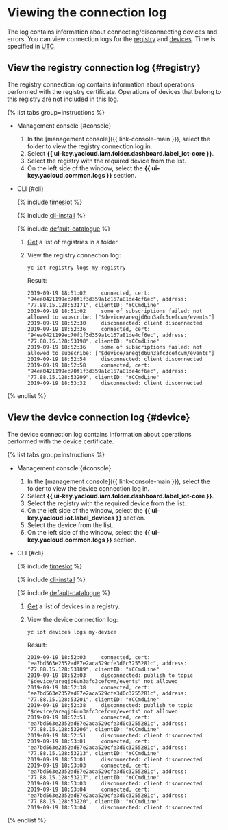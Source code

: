 # Viewing the connection log

The log contains information about connecting/disconnecting devices and errors. You can view connection logs for the [registry](#registry) and [devices](#device). Time is specified in [UTC](https://en.wikipedia.org/wiki/Coordinated_Universal_Time).

## View the registry connection log {#registry}

The registry connection log contains information about operations performed with the registry certificate. Operations of devices that belong to this registry are not included in this log.

{% list tabs group=instructions %}

- Management console {#console}

    1. In the [management console]({{ link-console-main }}), select the folder to view the registry connection log in.
    1. Select **{{ ui-key.yacloud.iam.folder.dashboard.label_iot-core }}**.
    1. Select the registry with the required device from the list.
    1. On the left side of the window, select the **{{ ui-key.yacloud.common.logs }}** section.

- CLI {#cli}

  {% include [timeslot](../../_includes/functions/timeslot.md) %}

  {% include [cli-install](../../_includes/cli-install.md) %}

  {% include [default-catalogue](../../_includes/default-catalogue.md) %}

  1. [Get](registry/registry-list.md##registry-list) a list of registries in a folder.

  1. View the registry connection log:

        ```
        yc iot registry logs my-registry
        ```

        Result:
        ```
        2019-09-19 18:51:02     connected, cert: "94ea0421199ec70f1f3d359a1c167a81de4cf6ec", address: "77.88.15.128:53171", clientID: "YCCmdLine"
        2019-09-19 18:51:02     some of subscriptions failed: not allowed to subscribe: ["$device/areqjd6un3afc3cefcvm/events"]
        2019-09-19 18:52:30     disconnected: client disconnected
        2019-09-19 18:52:36     connected, cert: "94ea0421199ec70f1f3d359a1c167a81de4cf6ec", address: "77.88.15.128:53198", clientID: "YCCmdLine"
        2019-09-19 18:52:36     some of subscriptions failed: not allowed to subscribe: ["$device/areqjd6un3afc3cefcvm/events"]
        2019-09-19 18:52:54     disconnected: client disconnected
        2019-09-19 18:52:58     connected, cert: "94ea0421199ec70f1f3d359a1c167a81de4cf6ec", address: "77.88.15.128:53209", clientID: "YCCmdLine"
        2019-09-19 18:53:32     disconnected: client disconnected
        ```

{% endlist %}

## View the device connection log {#device}

The device connection log contains information about operations performed with the device certificate.

{% list tabs group=instructions %}

- Management console {#console}

    1. In the [management console]({{ link-console-main }}), select the folder to view the device connection log in.
    1. Select **{{ ui-key.yacloud.iam.folder.dashboard.label_iot-core }}**.
    1. Select the registry with the required device from the list.
    1. On the left side of the window, select the **{{ ui-key.yacloud.iot.label_devices }}** section.
    1. Select the device from the list.
    1. On the left side of the window, select the **{{ ui-key.yacloud.common.logs }}** section.

- CLI {#cli}

    {% include [timeslot](../../_includes/functions/timeslot.md) %}

    {% include [cli-install](../../_includes/cli-install.md) %}

    {% include [default-catalogue](../../_includes/default-catalogue.md) %}

    1. [Get](device/device-list.md##device-list) a list of devices in a registry.

    1. View the device connection log:

        ```
        yc iot devices logs my-device
        ```

        Result:
        ```
        2019-09-19 18:52:03     connected, cert: "ea7bd563e2352ad87e2aca529cfe3d0c3255281c", address: "77.88.15.128:53189", clientID: "YCCmdLine"
        2019-09-19 18:52:03     disconnected: publish to topic "$device/areqjd6un3afc3cefcvm/events" not allowed
        2019-09-19 18:52:38     connected, cert: "ea7bd563e2352ad87e2aca529cfe3d0c3255281c", address: "77.88.15.128:53201", clientID: "YCCmdLine"
        2019-09-19 18:52:38     disconnected: publish to topic "$device/areqjd6un3afc3cefcvm/events" not allowed
        2019-09-19 18:52:51     connected, cert: "ea7bd563e2352ad87e2aca529cfe3d0c3255281c", address: "77.88.15.128:53206", clientID: "YCCmdLine"
        2019-09-19 18:52:51     disconnected: client disconnected
        2019-09-19 18:53:01     connected, cert: "ea7bd563e2352ad87e2aca529cfe3d0c3255281c", address: "77.88.15.128:53213", clientID: "YCCmdLine"
        2019-09-19 18:53:01     disconnected: client disconnected
        2019-09-19 18:53:03     connected, cert: "ea7bd563e2352ad87e2aca529cfe3d0c3255281c", address: "77.88.15.128:53217", clientID: "YCCmdLine"
        2019-09-19 18:53:03     disconnected: client disconnected
        2019-09-19 18:53:04     connected, cert: "ea7bd563e2352ad87e2aca529cfe3d0c3255281c", address: "77.88.15.128:53220", clientID: "YCCmdLine"
        2019-09-19 18:53:04     disconnected: client disconnected
        ```

{% endlist %}